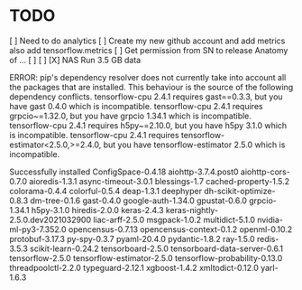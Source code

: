 # TODO

 [ ] Need to do analytics
 [ ] Create my new github account and add metrics also add tensorflow.metrics
 [ ] Get permission from SN to release Anatomy of ...
 [ ]
 [ ]
 [X] NAS Run 3.5 GB data

ERROR: pip's dependency resolver does not currently take into account all the packages that are installed. This behaviour is the source of the following dependency conflicts.
tensorflow-cpu 2.4.1 requires gast==0.3.3, but you have gast 0.4.0 which is incompatible.
tensorflow-cpu 2.4.1 requires grpcio~=1.32.0, but you have grpcio 1.34.1 which is incompatible.
tensorflow-cpu 2.4.1 requires h5py~=2.10.0, but you have h5py 3.1.0 which is incompatible.
tensorflow-cpu 2.4.1 requires tensorflow-estimator<2.5.0,>=2.4.0, but you have tensorflow-estimator 2.5.0 which is incompatible.

Successfully installed ConfigSpace-0.4.18 aiohttp-3.7.4.post0 aiohttp-cors-0.7.0 aioredis-1.3.1 async-timeout-3.0.1 blessings-1.7 cached-property-1.5.2 colorama-0.4.4 colorful-0.5.4 deap-1.3.1 deephyper dh-scikit-optimize-0.8.3 dm-tree-0.1.6 gast-0.4.0 google-auth-1.34.0 gpustat-0.6.0 grpcio-1.34.1 h5py-3.1.0 hiredis-2.0.0 keras-2.4.3 keras-nightly-2.5.0.dev2021032900 liac-arff-2.5.0 msgpack-1.0.2 multidict-5.1.0 nvidia-ml-py3-7.352.0 opencensus-0.7.13 opencensus-context-0.1.2 openml-0.10.2 protobuf-3.17.3 py-spy-0.3.7 pyaml-20.4.0 pydantic-1.8.2 ray-1.5.0 redis-3.5.3 scikit-learn-0.24.2 tensorboard-2.5.0 tensorboard-data-server-0.6.1 tensorflow-2.5.0 tensorflow-estimator-2.5.0 tensorflow-probability-0.13.0 threadpoolctl-2.2.0 typeguard-2.12.1 xgboost-1.4.2 xmltodict-0.12.0 yarl-1.6.3
